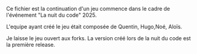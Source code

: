 Ce fichier est la continuation d'un jeu commence dans le cadre de l'événement "La nuit du code" 2025.

L'equipe ayant créé le jeu était composée de Quentin, Hugo,Noé, Aloïs.

Je laisse le jeu ouvert aux forks.
La version créé lors de la nuit du code est la première release.